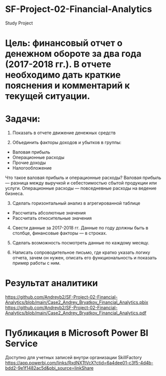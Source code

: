# SF-Project-02-Financial-Analytics
Study Project

# Цель: финансовый отчет о денежном обороте за два года (2017-2018 гг.). В отчете необходимо дать краткие пояснения и комментарий к текущей ситуации.

# Задачи: 

1. Показать в отчете движение денежных средств

2. Объединить факторы доходов и убытков в группы:

- Валовая прибыль
- Операционные расходы
- Прочие доходы
- Налогообложение

Что такое валовая прибыль и операционные расходы?
Валовая прибыль — разница между выручкой и себестоимостью сбытой продукции или услуги.
Операционные расходы — повседневные расходы на ведение бизнеса.

3. Сделать горизонтальный анализ в агрегированной таблице
- Рассчитать абсолютные значения
- Рассчитать относительные значения

4. Свести данные за 2017-2018 гг. Данные по году должны быть в столбце, финансовые факторы — в строках.

5. Сделать возможность посмотреть данные по каждому месяцу.

6. Написать сопроводительное письмо, где кратко указать логику отчета, зачем он нужен, описать его функциональность и показать пример работы с ним.

# Результат аналитики
https://github.com/Andreyb2/SF-Project-02-Financial-Analytics/blob/main/Case2_Andrey_Bryatkov_Financial_Analytics.pbix
https://github.com/Andreyb2/SF-Project-02-Financial-Analytics/blob/main/Case2_Andrey_Bryatkov_Financial_Analytics.pdf

# Публикация в Microsoft Power BI Service
Доступно для учетных записей внутри организации SkillFactory https://app.powerbi.com/links/RxdNXTtVcX?ctid=6a4dee01-c3f5-4d4b-bdd2-9e1f1482ac5d&pbi_source=linkShare
